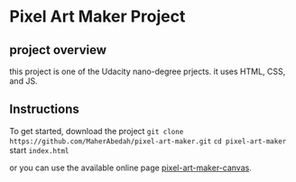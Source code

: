 # Pixel Art Maker Project

## project overview

this project is one of the Udacity nano-degree prjects.
it uses HTML, CSS, and JS.

## Instructions

To get started, download the project 
`git clone https://github.com/MaherAbedah/pixel-art-maker.git` 
`cd pixel-art-maker`
start `index.html`

or you can use the available online page [pixel-art-maker-canvas](https://codepen.io/maherabedah/full/jzmezv/).

